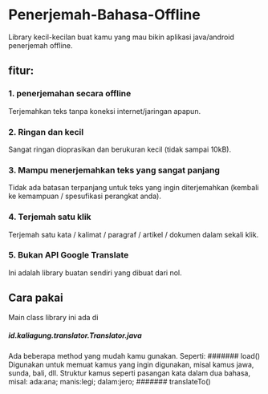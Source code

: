 # Penerjemah-Bahasa-Offline
Library kecil-kecilan buat kamu yang mau bikin aplikasi java/android penerjemah offline.

## fitur:
### 1. penerjemahan secara offline
Terjemahkan teks tanpa koneksi internet/jaringan apapun.
### 2. Ringan dan kecil
Sangat ringan dioprasikan dan berukuran kecil (tidak sampai 10kB).
### 3. Mampu menerjemahkan teks yang sangat panjang
Tidak ada batasan terpanjang untuk teks yang ingin diterjemahkan (kembali ke kemampuan / spesufikasi perangkat anda).
### 4. Terjemah satu klik
Terjemah satu kata / kalimat / paragraf / artikel / dokumen dalam sekali klik.
### 5. Bukan API Google Translate
Ini adalah library buatan sendiri yang dibuat dari nol.
## Cara pakai
Main class library ini ada di
##### id.kaliagung.translator.Translator.java
Ada beberapa method yang mudah kamu gunakan. Seperti:
####### load()
Digunakan untuk memuat kamus yang ingin digunakan, misal kamus jawa, sunda, bali, dll.
Struktur kamus seperti pasangan kata dalam dua bahasa, misal:
ada:ana;
manis:legi;
dalam:jero;
####### translateTo()

